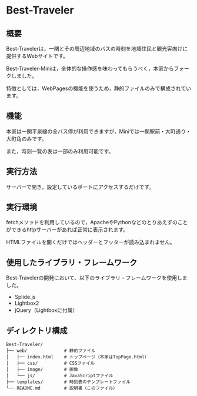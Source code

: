 # Best-Traveler

## 概要

Best-Travelerは，一関とその周辺地域のバスの時刻を地域住民と観光客向けに提供するWebサイトです。

Best-Traveler-Miniは，全体的な操作感を味わってもらうべく，本家からフォークしました。

特徴としては，WebPagesの機能を使うため，静的ファイルのみで構成されています。

## 機能

本家は一関平泉線の全バス停が利用できますが，Miniでは一関駅前・大町通り・大町角のみです。

また，時刻一覧の表は一部のみ利用可能です。

## 実行方法

サーバーで開き，設定しているポートにアクセスするだけです。

## 実行環境

fetchメソッドを利用しているので，ApacheやPythonなどのとりあえずのことができるhttpサーバーがあれば正常に表示されます。

HTMLファイルを開くだけではヘッダーとフッターが読み込まれません。

## 使用したライブラリ・フレームワーク

Best-Travelerの開発において、以下のライブラリ・フレームワークを使用しました。

- Splide.js
- Lightbox2
- jQuery（Lightboxに付属）

## ディレクトリ構成
```
Best-Traveler/
├── web/              # 静的ファイル
│   ├── index.html 	  # トップページ（本家はTopPage.html）
│   ├── css/          # CSSファイル
│   ├── image/        # 画像
│   └── js/           # JavaScriptファイル
├── templates/        # 時刻表のテンプレートファイル
└── README.md         # 説明書（このファイル）
```
